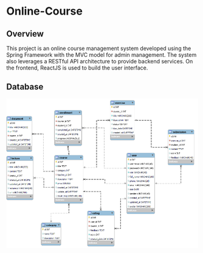 # Online-Course

## Overview
This project is an online course management system developed using the Spring Framework with the MVC model for admin management. The system also leverages a RESTful API architecture to provide backend services. On the frontend, ReactJS is used to build the user interface.

## Database
![a database image](images-for-online-courses-repository/online-course-database.png)
